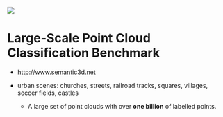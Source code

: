![](http://www.semantic3d.net/img/full_resolution/reduced-8-neugasse.jpg)

# Large-Scale Point Cloud Classification Benchmark

- http://www.semantic3d.net


- urban scenes: churches, streets, railroad tracks, squares, villages, soccer fields, castles
    - A large set of point clouds with over **one billion** of labelled points.
